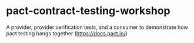 # pact-contract-testing-workshop
A provider, provider verification tests, and a consumer to demonstrate how pact testing hangs together (https://docs.pact.io/)
